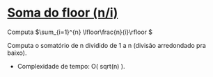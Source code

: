 # [Soma do floor (n/i)](sum_of_floor.cpp)

<!-- DESCRIPTION -->
Computa $\sum_{i=1}^{n} \lfloor\frac{n}{i}\rfloor $
<!-- DESCRIPTION -->

Computa o somatório de n dividido de 1 a n (divisão arredondado pra baixo).

- Complexidade de tempo: O( sqrt(n) ).
